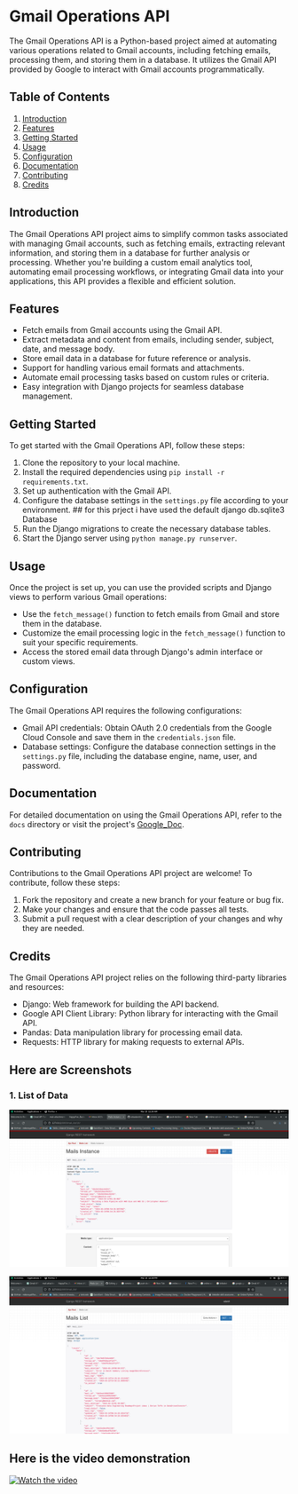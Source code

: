 # Gmail Operations API

The Gmail Operations API is a Python-based project aimed at automating various operations related to Gmail accounts, including fetching emails, processing them, and storing them in a database. It utilizes the Gmail API provided by Google to interact with Gmail accounts programmatically.

## Table of Contents

1. [Introduction](#introduction)
2. [Features](#features)
3. [Getting Started](#getting-started)
4. [Usage](#usage)
5. [Configuration](#configuration)
6. [Documentation](#documentation)
7. [Contributing](#contributing)
8. [Credits](#credits)

## Introduction

The Gmail Operations API project aims to simplify common tasks associated with managing Gmail accounts, such as fetching emails, extracting relevant information, and storing them in a database for further analysis or processing. Whether you're building a custom email analytics tool, automating email processing workflows, or integrating Gmail data into your applications, this API provides a flexible and efficient solution.

## Features

- Fetch emails from Gmail accounts using the Gmail API.
- Extract metadata and content from emails, including sender, subject, date, and message body.
- Store email data in a database for future reference or analysis.
- Support for handling various email formats and attachments.
- Automate email processing tasks based on custom rules or criteria.
- Easy integration with Django projects for seamless database management.

## Getting Started

To get started with the Gmail Operations API, follow these steps:

1. Clone the repository to your local machine.
2. Install the required dependencies using `pip install -r requirements.txt`.
3. Set up authentication with the Gmail API.
4. Configure the database settings in the `settings.py` file according to your environment. ## for this prject i have used the default django db.sqlite3 Database
5. Run the Django migrations to create the necessary database tables.
6. Start the Django server using `python manage.py runserver`.

## Usage

Once the project is set up, you can use the provided scripts and Django views to perform various Gmail operations:

- Use the `fetch_message()` function to fetch emails from Gmail and store them in the database.
- Customize the email processing logic in the `fetch_message()` function to suit your specific requirements.
- Access the stored email data through Django's admin interface or custom views.

## Configuration

The Gmail Operations API requires the following configurations:

- Gmail API credentials: Obtain OAuth 2.0 credentials from the Google Cloud Console and save them in the `credentials.json` file.
- Database settings: Configure the database connection settings in the `settings.py` file, including the database engine, name, user, and password.

## Documentation

For detailed documentation on using the Gmail Operations API, refer to the `docs` directory or visit the project's [Google_Doc]([https://github.com/sdeadarsh/gmail_operations_api/wiki](https://developers.google.com/gmail/api/guides)).

## Contributing

Contributions to the Gmail Operations API project are welcome! To contribute, follow these steps:

1. Fork the repository and create a new branch for your feature or bug fix.
2. Make your changes and ensure that the code passes all tests.
3. Submit a pull request with a clear description of your changes and why they are needed.

## Credits

The Gmail Operations API project relies on the following third-party libraries and resources:

- Django: Web framework for building the API backend.
- Google API Client Library: Python library for interacting with the Gmail API.
- Pandas: Data manipulation library for processing email data.
- Requests: HTTP library for making requests to external APIs.

## Here are Screenshots 

### 1. List of Data

![Image Alt text](/gmail_operations_api/gmail_script/media/demo.png "Listing of Data")

![Image Alt text](/gmail_operations_api/gmail_script/media/demo1.png "Listing of Data")


## Here is the video demonstration 

[![Watch the video](https://img.youtube.com/vi/cA7C_1_NpGw/maxresdefault.jpg)](https://www.youtube.com/watch?v=cA7C_1_NpGw)


